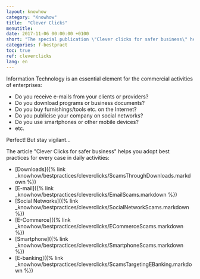 ```yaml
---
layout: knowhow
category: "Knowhow"
title:  "Clever Clicks"
menutitle:  
date: 2017-11-06 00:00:00 +0100
short: "The special publication \"Clever clicks for safer business\" helps you to adopt the right reflexes in every case encountered on a daily basis"
categories: f-bestpract
toc: true
ref: cleverclicks
lang: en
---
```

Information Technology is an essential element for the commercial activities of enterprises:

- Do you receive e-mails from your clients or providers?
- Do you download programs or business documents?
- Do you buy furnishings/tools etc. on the Internet?
- Do you publicise your company on social networks?
- Do you use smartphones or other mobile devices?
- etc.

Perfect! But stay vigilant...

The article "Clever Clicks for safer business" helps you adopt best practices for every case in daily activities:
- [Downloads]({% link _knowhow/bestpractices/cleverclicks/ScamsThroughDownloads.markdown %})
- [E-mail]({% link _knowhow/bestpractices/cleverclicks/EmailScams.markdown %})
- [Social Networks]({% link _knowhow/bestpractices/cleverclicks/SocialNetworkScams.markdown %})
- [E-Commerce]({% link _knowhow/bestpractices/cleverclicks/ECommerceScams.markdown %})
- [Smartphone]({% link _knowhow/bestpractices/cleverclicks/SmartphoneScams.markdown %})
- [E-banking]({% link _knowhow/bestpractices/cleverclicks/ScamsTargetingEBanking.markdown %})
